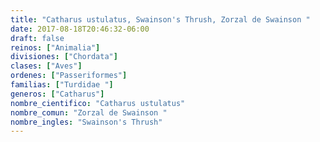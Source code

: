 ```yaml
---
title: "Catharus ustulatus, Swainson's Thrush, Zorzal de Swainson "
date: 2017-08-18T20:46:32-06:00
draft: false
reinos: ["Animalia"]
divisiones: ["Chordata"]
clases: ["Aves"]
ordenes: ["Passeriformes"]
familias: ["Turdidae "]
generos: ["Catharus"]
nombre_cientifico: "Catharus ustulatus"
nombre_comun: "Zorzal de Swainson "
nombre_ingles: "Swainson's Thrush"
---
```

